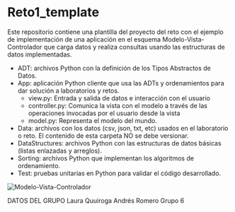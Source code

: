 # Reto1_template

Este repositorio contiene una plantilla del proyecto del reto con el ejemplo de implementación de una aplicación en el esquema Modelo-Vista-Controlador que carga datos y realiza consultas usando las estructuras de datos implementadas. 

*	ADT: archivos Python con la definición de los Tipos Abstractos de Datos.
*	App: aplicación Python cliente que usa las ADTs y ordenamientos para dar solución a laboratorios y retos.
    * view.py: Entrada y salida de datos e interacción con el usuario
    * controller.py: Comunica la vista con el modelo a través de las operaciones invocadas por el usuario desde la vista
    * model.py: Representa el modelo del mundo.
*	Data: archivos con los datos (csv, json, txt, etc) usados en el laboratorio o reto. El contenido de esta carpeta NO se debe versionar.
*	DataStructures: archivos Python con las estructuras de datos básicas (listas enlazadas y arreglos).
*	Sorting: archivos Python que implementan los algoritmos de ordenamiento.
*	Test: pruebas unitarias en Python para validar el código desarrollado.

![Modelo-Vista-Controlador](http://sistemasproyectos.uniandes.edu.co/iniciativas/architlab/wp-content/uploads/sites/7/2020/02/MVC.png)






DATOS DEL GRUPO
Laura Quuiroga
Andrés Romero
Grupo 6